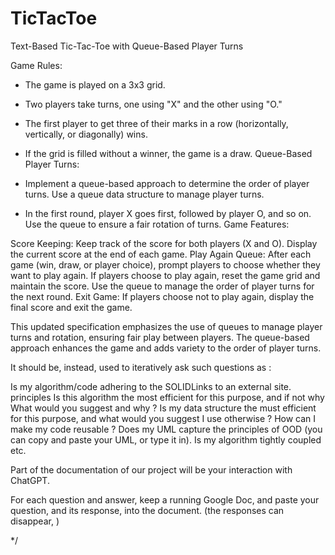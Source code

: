 # TicTacToe
Text-Based Tic-Tac-Toe with Queue-Based Player Turns

 

Game Rules:

- The game is played on a 3x3 grid.
- Two players take turns, one using "X" and the other using "O."
- The first player to get three of their marks in a row (horizontally, vertically, or diagonally) wins.
- If the grid is filled without a winner, the game is a draw.
Queue-Based Player Turns:

- Implement a queue-based approach to determine the order of player turns. Use a queue data structure to manage player 
turns.
- In the first round, player X goes first, followed by player O, and so on. Use the queue to ensure a fair rotation of 
turns.
Game Features:

Score Keeping: Keep track of the score for both players (X and O). Display the current score at the end of each game.
Play Again Queue: After each game (win, draw, or player choice), prompt players to choose whether they want to play again.
If players choose to play again, reset the game grid and maintain the score.
Use the queue to manage the order of player turns for the next round.
Exit Game: If players choose not to play again, display the final score and exit the game.
 

This updated specification emphasizes the use of queues to manage player turns and rotation, ensuring fair play between players. 
The queue-based approach enhances the game and adds variety to the order of player turns.



It should be, instead, used to iteratively ask such questions as : 

Is my algorithm/code adhering to the SOLIDLinks to an external site. principles
Is this algorithm the most efficient for this purpose, and if not why
What would you suggest and why ?
Is my data structure the must efficient for this purpose, and what would you suggest I use otherwise ?
How can I make my code reusable  ? 
Does my UML capture the principles of OOD (you can copy and paste your UML, or type it in).
Is my algorithm tightly coupled 
etc. 

Part of the documentation of our project will be your interaction with ChatGPT. 

For each question and answer, keep a running Google Doc, and paste your question, and its response, into the document.  (the responses can disappear, )

 
 */
